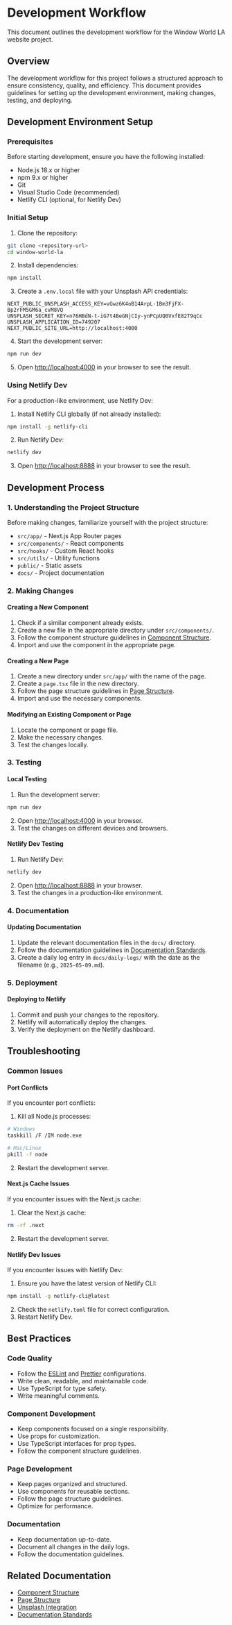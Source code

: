 # Development Workflow

This document outlines the development workflow for the Window World LA website project.

## Overview

The development workflow for this project follows a structured approach to ensure consistency, quality, and efficiency. This document provides guidelines for setting up the development environment, making changes, testing, and deploying.

## Development Environment Setup

### Prerequisites

Before starting development, ensure you have the following installed:

- Node.js 18.x or higher
- npm 9.x or higher
- Git
- Visual Studio Code (recommended)
- Netlify CLI (optional, for Netlify Dev)

### Initial Setup

1. Clone the repository:

```bash
git clone <repository-url>
cd window-world-la
```

2. Install dependencies:

```bash
npm install
```

3. Create a `.env.local` file with your Unsplash API credentials:

```
NEXT_PUBLIC_UNSPLASH_ACCESS_KEY=vGwz6K4oB14ArpL-1Bm3FjFX-Bp2rFM5GM6a_cvM8VQ
UNSPLASH_SECRET_KEY=n76HBdN-t-iG7t4BeGNjCIy-ynPCpUQ0VxfE82T9qCc
UNSPLASH_APPLICATION_ID=749207
NEXT_PUBLIC_SITE_URL=http://localhost:4000
```

4. Start the development server:

```bash
npm run dev
```

5. Open [http://localhost:4000](http://localhost:4000) in your browser to see the result.

### Using Netlify Dev

For a production-like environment, use Netlify Dev:

1. Install Netlify CLI globally (if not already installed):

```bash
npm install -g netlify-cli
```

2. Run Netlify Dev:

```bash
netlify dev
```

3. Open [http://localhost:8888](http://localhost:8888) in your browser to see the result.

## Development Process

### 1. Understanding the Project Structure

Before making changes, familiarize yourself with the project structure:

- `src/app/` - Next.js App Router pages
- `src/components/` - React components
- `src/hooks/` - Custom React hooks
- `src/utils/` - Utility functions
- `public/` - Static assets
- `docs/` - Project documentation

### 2. Making Changes

#### Creating a New Component

1. Check if a similar component already exists.
2. Create a new file in the appropriate directory under `src/components/`.
3. Follow the component structure guidelines in [Component Structure](../architecture/component-structure.md).
4. Import and use the component in the appropriate page.

#### Creating a New Page

1. Create a new directory under `src/app/` with the name of the page.
2. Create a `page.tsx` file in the new directory.
3. Follow the page structure guidelines in [Page Structure](../architecture/page-structure.md).
4. Import and use the necessary components.

#### Modifying an Existing Component or Page

1. Locate the component or page file.
2. Make the necessary changes.
3. Test the changes locally.

### 3. Testing

#### Local Testing

1. Run the development server:

```bash
npm run dev
```

2. Open [http://localhost:4000](http://localhost:4000) in your browser.
3. Test the changes on different devices and browsers.

#### Netlify Dev Testing

1. Run Netlify Dev:

```bash
netlify dev
```

2. Open [http://localhost:8888](http://localhost:8888) in your browser.
3. Test the changes in a production-like environment.

### 4. Documentation

#### Updating Documentation

1. Update the relevant documentation files in the `docs/` directory.
2. Follow the documentation guidelines in [Documentation Standards](../processes/documentation-standards.md).
3. Create a daily log entry in `docs/daily-logs/` with the date as the filename (e.g., `2025-05-09.md`).

### 5. Deployment

#### Deploying to Netlify

1. Commit and push your changes to the repository.
2. Netlify will automatically deploy the changes.
3. Verify the deployment on the Netlify dashboard.

## Troubleshooting

### Common Issues

#### Port Conflicts

If you encounter port conflicts:

1. Kill all Node.js processes:

```bash
# Windows
taskkill /F /IM node.exe

# Mac/Linux
pkill -f node
```

2. Restart the development server.

#### Next.js Cache Issues

If you encounter issues with the Next.js cache:

1. Clear the Next.js cache:

```bash
rm -rf .next
```

2. Restart the development server.

#### Netlify Dev Issues

If you encounter issues with Netlify Dev:

1. Ensure you have the latest version of Netlify CLI:

```bash
npm install -g netlify-cli@latest
```

2. Check the `netlify.toml` file for correct configuration.
3. Restart Netlify Dev.

## Best Practices

### Code Quality

- Follow the [ESLint](https://eslint.org/) and [Prettier](https://prettier.io/) configurations.
- Write clean, readable, and maintainable code.
- Use TypeScript for type safety.
- Write meaningful comments.

### Component Development

- Keep components focused on a single responsibility.
- Use props for customization.
- Use TypeScript interfaces for prop types.
- Follow the component structure guidelines.

### Page Development

- Keep pages organized and structured.
- Use components for reusable sections.
- Follow the page structure guidelines.
- Optimize for performance.

### Documentation

- Keep documentation up-to-date.
- Document all changes in the daily logs.
- Follow the documentation guidelines.

## Related Documentation

- [Component Structure](../architecture/component-structure.md)
- [Page Structure](../architecture/page-structure.md)
- [Unsplash Integration](../integrations/unsplash.md)
- [Documentation Standards](../processes/documentation-standards.md)
